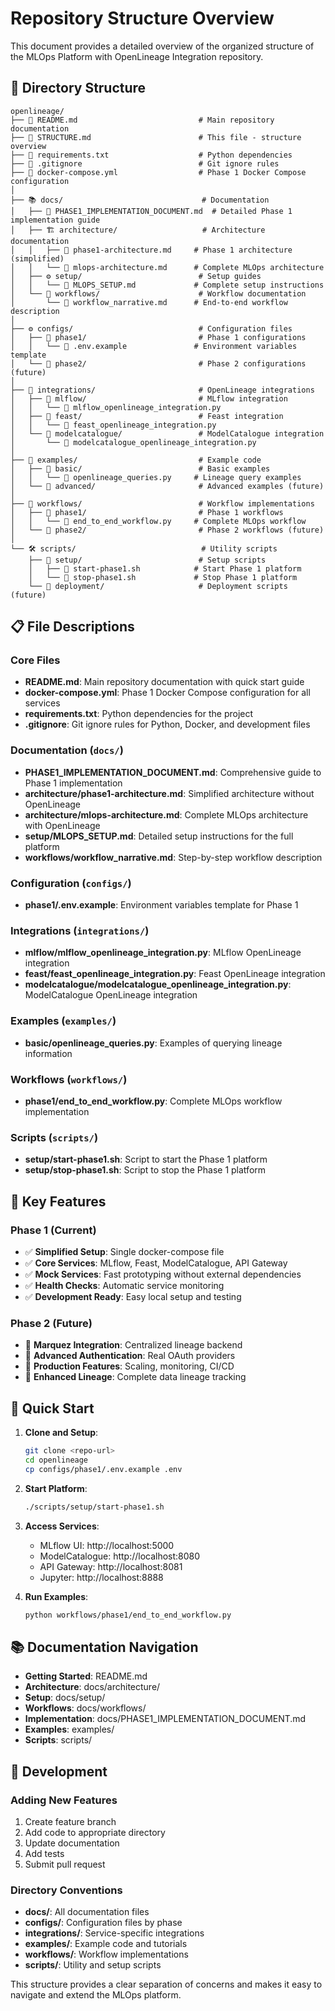 # Repository Structure Overview

This document provides a detailed overview of the organized structure of the MLOps Platform with OpenLineage Integration repository.

## 📁 Directory Structure

```
openlineage/
├── 📄 README.md                           # Main repository documentation
├── 📄 STRUCTURE.md                        # This file - structure overview
├── 📄 requirements.txt                    # Python dependencies
├── 📄 .gitignore                          # Git ignore rules
├── 🐳 docker-compose.yml                  # Phase 1 Docker Compose configuration
│
├── 📚 docs/                               # Documentation
│   ├── 📄 PHASE1_IMPLEMENTATION_DOCUMENT.md  # Detailed Phase 1 implementation guide
│   ├── 🏗️ architecture/                   # Architecture documentation
│   │   ├── 📄 phase1-architecture.md     # Phase 1 architecture (simplified)
│   │   └── 📄 mlops-architecture.md      # Complete MLOps architecture
│   ├── ⚙️ setup/                          # Setup guides
│   │   └── 📄 MLOPS_SETUP.md             # Complete setup instructions
│   └── 🔄 workflows/                      # Workflow documentation
│       └── 📄 workflow_narrative.md      # End-to-end workflow description
│
├── ⚙️ configs/                            # Configuration files
│   ├── 📁 phase1/                         # Phase 1 configurations
│   │   └── 📄 .env.example               # Environment variables template
│   └── 📁 phase2/                         # Phase 2 configurations (future)
│
├── 🔌 integrations/                       # OpenLineage integrations
│   ├── 📁 mlflow/                         # MLflow integration
│   │   └── 🐍 mlflow_openlineage_integration.py
│   ├── 📁 feast/                          # Feast integration
│   │   └── 🐍 feast_openlineage_integration.py
│   └── 📁 modelcatalogue/                 # ModelCatalogue integration
│       └── 🐍 modelcatalogue_openlineage_integration.py
│
├── 📖 examples/                           # Example code
│   ├── 📁 basic/                          # Basic examples
│   │   └── 🐍 openlineage_queries.py     # Lineage query examples
│   └── 📁 advanced/                       # Advanced examples (future)
│
├── 🔄 workflows/                          # Workflow implementations
│   ├── 📁 phase1/                         # Phase 1 workflows
│   │   └── 🐍 end_to_end_workflow.py     # Complete MLOps workflow
│   └── 📁 phase2/                         # Phase 2 workflows (future)
│
└── 🛠️ scripts/                            # Utility scripts
    ├── 📁 setup/                          # Setup scripts
    │   ├── 🐚 start-phase1.sh            # Start Phase 1 platform
    │   └── 🐚 stop-phase1.sh             # Stop Phase 1 platform
    └── 📁 deployment/                     # Deployment scripts (future)
```

## 📋 File Descriptions

### Core Files
- **README.md**: Main repository documentation with quick start guide
- **docker-compose.yml**: Phase 1 Docker Compose configuration for all services
- **requirements.txt**: Python dependencies for the project
- **.gitignore**: Git ignore rules for Python, Docker, and development files

### Documentation (`docs/`)
- **PHASE1_IMPLEMENTATION_DOCUMENT.md**: Comprehensive guide to Phase 1 implementation
- **architecture/phase1-architecture.md**: Simplified architecture without OpenLineage
- **architecture/mlops-architecture.md**: Complete MLOps architecture with OpenLineage
- **setup/MLOPS_SETUP.md**: Detailed setup instructions for the full platform
- **workflows/workflow_narrative.md**: Step-by-step workflow description

### Configuration (`configs/`)
- **phase1/.env.example**: Environment variables template for Phase 1

### Integrations (`integrations/`)
- **mlflow/mlflow_openlineage_integration.py**: MLflow OpenLineage integration
- **feast/feast_openlineage_integration.py**: Feast OpenLineage integration
- **modelcatalogue/modelcatalogue_openlineage_integration.py**: ModelCatalogue OpenLineage integration

### Examples (`examples/`)
- **basic/openlineage_queries.py**: Examples of querying lineage information

### Workflows (`workflows/`)
- **phase1/end_to_end_workflow.py**: Complete MLOps workflow implementation

### Scripts (`scripts/`)
- **setup/start-phase1.sh**: Script to start the Phase 1 platform
- **setup/stop-phase1.sh**: Script to stop the Phase 1 platform

## 🎯 Key Features

### Phase 1 (Current)
- ✅ **Simplified Setup**: Single docker-compose file
- ✅ **Core Services**: MLflow, Feast, ModelCatalogue, API Gateway
- ✅ **Mock Services**: Fast prototyping without external dependencies
- ✅ **Health Checks**: Automatic service monitoring
- ✅ **Development Ready**: Easy local setup and testing

### Phase 2 (Future)
- 🔄 **Marquez Integration**: Centralized lineage backend
- 🔄 **Advanced Authentication**: Real OAuth providers
- 🔄 **Production Features**: Scaling, monitoring, CI/CD
- 🔄 **Enhanced Lineage**: Complete data lineage tracking

## 🚀 Quick Start

1. **Clone and Setup**:
   ```bash
   git clone <repo-url>
   cd openlineage
   cp configs/phase1/.env.example .env
   ```

2. **Start Platform**:
   ```bash
   ./scripts/setup/start-phase1.sh
   ```

3. **Access Services**:
   - MLflow UI: http://localhost:5000
   - ModelCatalogue: http://localhost:8080
   - API Gateway: http://localhost:8081
   - Jupyter: http://localhost:8888

4. **Run Examples**:
   ```bash
   python workflows/phase1/end_to_end_workflow.py
   ```

## 📚 Documentation Navigation

- **Getting Started**: README.md
- **Architecture**: docs/architecture/
- **Setup**: docs/setup/
- **Workflows**: docs/workflows/
- **Implementation**: docs/PHASE1_IMPLEMENTATION_DOCUMENT.md
- **Examples**: examples/
- **Scripts**: scripts/

## 🔧 Development

### Adding New Features
1. Create feature branch
2. Add code to appropriate directory
3. Update documentation
4. Add tests
5. Submit pull request

### Directory Conventions
- **docs/**: All documentation files
- **configs/**: Configuration files by phase
- **integrations/**: Service-specific integrations
- **examples/**: Example code and tutorials
- **workflows/**: Workflow implementations
- **scripts/**: Utility and setup scripts

This structure provides a clear separation of concerns and makes it easy to navigate and extend the MLOps platform.
